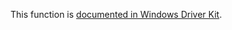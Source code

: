 This function is [documented in Windows Driver Kit](https://learn.microsoft.com/en-us/windows-hardware/drivers/ddi/wdm/nf-wdm-rtlintegertounicodestring).

